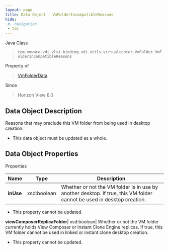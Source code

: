 ```yaml
---
layout: page
title: Data Object - VmFolderIncompatibleReasons
hide:
 #- navigation
 - toc
---
```






Java Class  
> `com.vmware.vdi.vlsi.binding.vdi.utils.virtualcenter.VmFolder.VmFolderIncompatibleReasons`

Property of  
> [VmFolderData](vdi.utils.virtualcenter.VmFolder.VmFolderData.md#field_detail)

Since  
> Horizon View 6.0


## Data Object Description 

Reasons that may preclude this VM folder from being used in desktop creation. 

  * This data object must be updated as a whole.



## Data Object Properties

Properties

Name |  Type |  Description   
---|---|---  
**inUse**|  xsd:boolean|  Whether or not the VM folder is in use by another desktop. If true, this VM folder cannot be used in desktop creation.   


 * This property cannot be updated.

  
**viewComposerReplicaFolder**|  xsd:boolean|  Whether or not the VM folder currently holds View Composer or Instant Clone Engine replicas. If true, this VM folder cannot be used in linked or instant clone desktop creation.   


 * This property cannot be updated.

  
  

  
